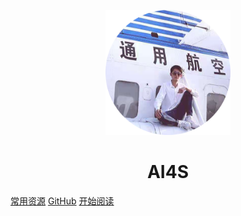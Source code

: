 <p align="center">
<img src="./images/log.png" width="200" height="200"/>
</p>
<h1 align="center">AI4S</h1>

[常用资源](https://www.baidu.com)
[GitHub](https://github.com/zuokuijun/zuokuijun.github.io)
[开始阅读](#/zuokuijunblog)



